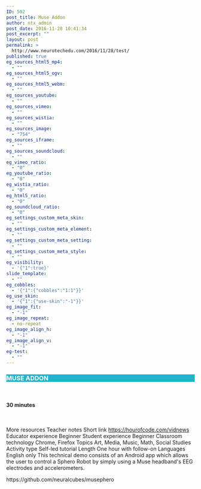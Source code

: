 ```yaml
---
ID: 502
post_title: Muse Addon
author: ntx_admin
post_date: 2016-11-28 10:41:34
post_excerpt: ""
layout: post
permalink: >
  http://www.neurotechedu.com/2016/11/28/test/
published: true
eg_sources_html5_mp4:
  - ""
eg_sources_html5_ogv:
  - ""
eg_sources_html5_webm:
  - ""
eg_sources_youtube:
  - ""
eg_sources_vimeo:
  - ""
eg_sources_wistia:
  - ""
eg_sources_image:
  - "754"
eg_sources_iframe:
  - ""
eg_sources_soundcloud:
  - ""
eg_vimeo_ratio:
  - "0"
eg_youtube_ratio:
  - "0"
eg_wistia_ratio:
  - "0"
eg_html5_ratio:
  - "0"
eg_soundcloud_ratio:
  - "0"
eg_settings_custom_meta_skin:
  - ""
eg_settings_custom_meta_element:
  - ""
eg_settings_custom_meta_setting:
  - ""
eg_settings_custom_meta_style:
  - ""
eg_visibility:
  - '{"1":true}'
slide_template:
  - ""
eg_cobbles:
  - '{"1":{"cobbles":"1:1"}}'
eg_use_skin:
  - '{"1":{"use-skin":"-1"}}'
eg_image_fit:
  - "-1"
eg_image_repeat:
  - no-repeat
eg_image_align_h:
  - "-1"
eg_image_align_v:
  - "-1"
eg-test:
  - ""
---
```

<h3 style="text-align: left; background-color: rgb(35, 178, 198); color:white;text-transform:uppercase"><strong>MUSE ADDON</strong></h3><br>
<h4 style="text">30 minutes</h4><br>

More resources	 Teacher notes
Short link	https://hourofcode.com/vidnews
Educator experience	Beginner
Student experience	Beginner
Classroom technology	Chrome, Firefox
Topics	Art, Media, Music, Math, Social Studies
Activity type	Self-led tutorial
Length	One hour with follow-on
Languages	English only
This technical demo consists of an Android app which allows the user to control a Sphero Robot by simply using a Muse headband's EEG electrodes and accelerometers.</p>
<p style="text-align: left;">https://github.com/neuralcubes/musephero</p>
